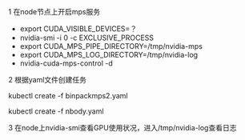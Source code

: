 1 在node节点上开启mps服务
+ export CUDA_VISIBLE_DEVICES=？
+ nvidia-smi -i 0 -c EXCLUSIVE_PROCESS
+ export CUDA_MPS_PIPE_DIRECTORY=/tmp/nvidia-mps
+ export CUDA_MPS_LOG_DIRECTORY=/tmp/nvidia-log
+ nvidia-cuda-mps-control -d   

2  根据yaml文件创建任务  

kubectl create -f binpackmps2.yaml  

kubectl create -f nbody.yaml  

 3 在node上nvidia-smi查看GPU使用状况，进入/tmp/nvidia-log查看日志
  